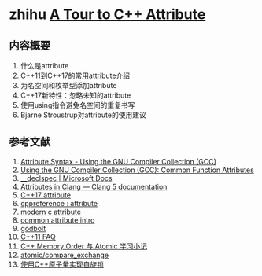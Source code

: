 # zhihu [A Tour to C++ Attribute](https://zhuanlan.zhihu.com/p/64493524)

## 内容概要

1. 什么是attribute
2. C++11到C++17的常用attribute介绍
3. 为名空间和枚举型添加attribute
4. C++17新特性：忽略未知的attribute
5. 使用using指令避免名空间的重复书写
6. Bjarne Stroustrup对attribute的使用建议

## 参考文献

1. [Attribute Syntax - Using the GNU Compiler Collection (GCC)](https://link.zhihu.com/?target=https%3A//gcc.gnu.org/onlinedocs/gcc/Attribute-Syntax.html)
2. [Using the GNU Compiler Collection (GCC): Common Function Attributes](https://link.zhihu.com/?target=https%3A//gcc.gnu.org/onlinedocs/gcc/Common-Function-Attributes.html%23Common-Function-Attributes)
3. [__declspec | Microsoft Docs](https://link.zhihu.com/?target=https%3A//docs.microsoft.com/pl-pl/cpp/cpp/declspec)
4. [Attributes in Clang — Clang 5 documentation](https://link.zhihu.com/?target=https%3A//clang.llvm.org/docs/AttributeReference.html)
5. [C++17 attribute](https://link.zhihu.com/?target=https%3A//www.bfilipek.com/2017/07/cpp17-in-details-attributes.html)
6. [cppreference : attribute](https://link.zhihu.com/?target=https%3A//en.cppreference.com/w/cpp/language/attributes)
7. [modern c attribute](https://link.zhihu.com/?target=https%3A//arne-mertz.de/2016/12/modern-c-features-attributes/)
8. [common attribute intro](https://link.zhihu.com/?target=https%3A//kheresy.wordpress.com/2018/07/04/c-attribute)
9. [godbolt](https://link.zhihu.com/?target=https%3A//www.godbolt.org/)
10. [C++11 FAQ](https://link.zhihu.com/?target=http%3A//stroustrup.com/C%2B%2B11FAQ.html%23attributes)
11. [C++ Memory Order 与 Atomic 学习小记](https://zhuanlan.zhihu.com/p/31386431)
12. [atomic/compare_exchange](https://link.zhihu.com/?target=https%3A//en.cppreference.com/w/cpp/atomic/atomic/compare_exchange)
13. [使用C++原子量实现自旋锁](https://link.zhihu.com/?target=https%3A//www.cnblogs.com/FateTHarlaown/p/9170474.html)



